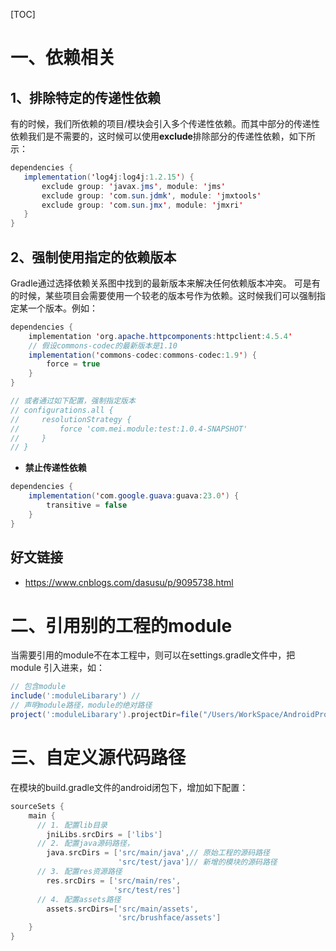 [TOC]



# 一、依赖相关

## 1、排除特定的传递性依赖

有的时候，我们所依赖的项目/模块会引入多个传递性依赖。而其中部分的传递性依赖我们是不需要的，这时候可以使用**exclude**排除部分的传递性依赖，如下所示：

``` java
dependencies {
   implementation('log4j:log4j:1.2.15') {
       exclude group: 'javax.jms', module: 'jms'
       exclude group: 'com.sun.jdmk', module: 'jmxtools'
       exclude group: 'com.sun.jmx', module: 'jmxri'
   }
}

```

## 2、强制使用指定的依赖版本

Gradle通过选择依赖关系图中找到的最新版本来解决任何依赖版本冲突。 可是有的时候，某些项目会需要使用一个较老的版本号作为依赖。这时候我们可以强制指定某一个版本。例如：

```java
dependencies {
    implementation 'org.apache.httpcomponents:httpclient:4.5.4'
    // 假设commons-codec的最新版本是1.10
    implementation('commons-codec:commons-codec:1.9') {
        force = true
    }
}

// 或者通过如下配置，强制指定版本
// configurations.all {
//     resolutionStrategy {
//         force 'com.mei.module:test:1.0.4-SNAPSHOT'
//     }
// }
```
- **禁止传递性依赖**

``` java
dependencies {
    implementation('com.google.guava:guava:23.0') {
        transitive = false
    }
}
```

## 好文链接
* https://www.cnblogs.com/dasusu/p/9095738.html



# 二、引用别的工程的module

当需要引用的module不在本工程中，则可以在settings.gradle文件中，把module 引入进来，如：

```groovy
// 包含module
include(':moduleLibarary') // 
// 声明module路径，module的绝对路径
project(':moduleLibarary').projectDir=file("/Users/WorkSpace/AndroidProjects/TestProject/moduleLibarary")
```



# 三、自定义源代码路径

在模块的build.gradle文件的android闭包下，增加如下配置：

```groovy
sourceSets {
    main {
      // 1. 配置lib目录
        jniLibs.srcDirs = ['libs']
      // 2. 配置java源码路径，
        java.srcDirs = ['src/main/java',// 原始工程的源码路径
                        'src/test/java']// 新增的模块的源码路径
      // 3. 配置res资源路径
        res.srcDirs = ['src/main/res', 
                       'src/test/res']
      // 4. 配置assets路径
        assets.srcDirs=['src/main/assets', 
                        'src/brushface/assets']
    }
}
```

